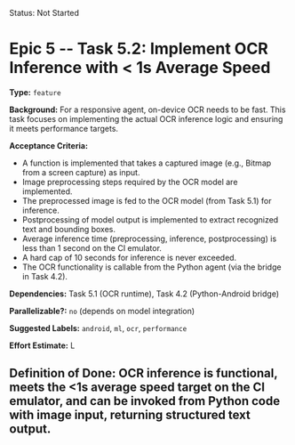 Status: Not Started

# Epic 5 -- Task 5.2: Implement OCR Inference with < 1s Average Speed

**Type:** `feature`

**Background:** For a responsive agent, on-device OCR needs to be fast. This task focuses on implementing the actual OCR inference logic and ensuring it meets performance targets.

**Acceptance Criteria:**
*   A function is implemented that takes a captured image (e.g., Bitmap from a screen capture) as input.
*   Image preprocessing steps required by the OCR model are implemented.
*   The preprocessed image is fed to the OCR model (from Task 5.1) for inference.
*   Postprocessing of model output is implemented to extract recognized text and bounding boxes.
*   Average inference time (preprocessing, inference, postprocessing) is less than 1 second on the CI emulator.
*   A hard cap of 10 seconds for inference is never exceeded.
*   The OCR functionality is callable from the Python agent (via the bridge in Task 4.2).

**Dependencies:** Task 5.1 (OCR runtime), Task 4.2 (Python-Android bridge)

**Parallelizable?:** `no` (depends on model integration)

**Suggested Labels:** `android`, `ml`, `ocr`, `performance`

**Effort Estimate:** L

**Definition of Done:** OCR inference is functional, meets the <1s average speed target on the CI emulator, and can be invoked from Python code with image input, returning structured text output.
---
